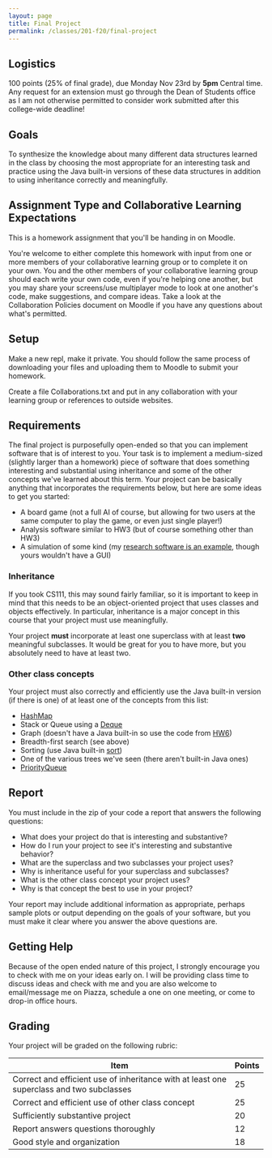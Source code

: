 ```yaml
---
layout: page
title: Final Project
permalink: /classes/201-f20/final-project
---
```


## Logistics
100 points (25% of final grade), due Monday Nov 23rd by **5pm** Central time. Any request for an extension must go through the Dean of Students office as I am not otherwise permitted to consider work submitted after this college-wide deadline!

## Goals
To synthesize the knowledge about many different data structures learned in the class by choosing the most appropriate for an interesting task and practice using the Java built-in versions of these data structures in addition to using inheritance correctly and meaningfully.

## Assignment Type and Collaborative Learning Expectations
This is a homework assignment that you'll be handing in on Moodle.

You're welcome to either complete this homework with input from one or more members of your collaborative learning group or to complete it on your own. You and the other members of your collaborative learning group should each write your own code, even if you're helping one another, but you may share your screens/use multiplayer mode to look at one another's code, make suggestions, and compare ideas. Take a look at the Collaboration Policies document on Moodle if you have any questions about what's permitted.

## Setup
Make a new repl, make it private. You should follow the same process of downloading your files and uploading them to Moodle to submit your homework. 

Create a file Collaborations.txt and put in any collaboration with your learning group or references to outside websites.

## Requirements
The final project is purposefully open-ended so that you can implement software that is of interest to you. Your task is to implement a medium-sized (slightly larger than a homework) piece of software that does something interesting and substantial using inheritance and some of the other concepts we've learned about this term. Your project can be basically anything that incorporates the requirements below, but here are some ideas to get you started:

* A board game (not a full AI of course, but allowing for two users at the same computer to play the game, or even just single player!)
* Analysis software similar to HW3 (but of course something other than HW3)
* A simulation of some kind (my [research software is an example](https://anyaevostinar.github.io/SymbulationEmp/web/symbulation.html), though yours wouldn't have a GUI)

### Inheritance
If you took CS111, this may sound fairly familiar, so it is important to keep in mind that this needs to be an object-oriented project that uses classes and objects effectively. In particular, inheritance is a major concept in this course that your project must use meaningfully. 

Your project **must** incorporate at least one superclass with at least **two** meaningful subclasses. It would be great for you to have more, but you absolutely need to have at least two.

### Other class concepts
Your project must also correctly and efficiently use the Java built-in version (if there is one) of at least one of the concepts from this list:

* [HashMap](https://docs.oracle.com/javase/8/docs/api/java/util/HashMap.html)
* Stack or Queue using a [Deque](https://docs.oracle.com/javase/7/docs/api/java/util/Deque.html)
* Graph (doesn't have a Java built-in so use the code from [HW6](https://anyaevostinar.github.io/classes/201-f20/hw6))
* Breadth-first search (see above)
* Sorting (use Java built-in [sort](https://docs.oracle.com/javase/7/docs/api/java/util/Collections.html))
* One of the various trees we've seen (there aren't built-in Java ones)
* [PriorityQueue](https://docs.oracle.com/javase/7/docs/api/java/util/PriorityQueue.html)


## Report
You must include in the zip of your code a report that answers the following questions:

* What does your project do that is interesting and substantive?
* How do I run your project to see it's interesting and substantive behavior?
* What are the superclass and two subclasses your project uses?
* Why is inheritance useful for your superclass and subclasses?
* What is the other class concept your project uses?
* Why is that concept the best to use in your project?

Your report may include additional information as appropriate, perhaps sample plots or output depending on the goals of your software, but you must make it clear where you answer the above questions are.

## Getting Help
Because of the open ended nature of this project, I strongly encourage you to check with me on your ideas early on. I will be providing class time to discuss ideas and check with me and you are also welcome to email/message me on Piazza, schedule a one on one meeting, or come to drop-in office hours. 

## Grading
Your project will be graded on the following rubric:

|Item | Points |
|------|--------|
|Correct and efficient use of inheritance with at least one superclass and two subclasses | 25 |
|Correct and efficient use of other class concept | 25 |
|Sufficiently substantive project | 20 |
|Report answers questions thoroughly | 12 |
| Good style and organization | 18 |